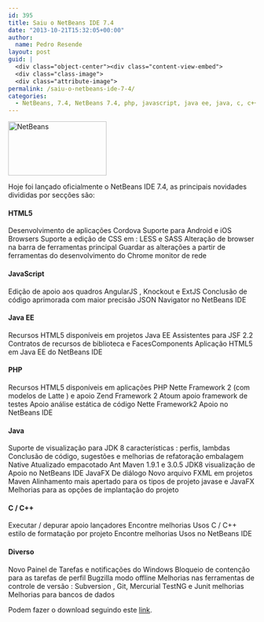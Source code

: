 ```yaml
---
id: 395
title: Saiu o NetBeans IDE 7.4
date: "2013-10-21T15:32:05+00:00"
author:
  name: Pedro Resende
layout: post
guid: |
  <div class="object-center"><div class="content-view-embed">
  <div class="class-image">
  <div class="attribute-image">
permalink: /saiu-o-netbeans-ide-7-4/
categories:
  - NetBeans, 7.4, NetBeans 7.4, php, javascript, java ee, java, c, c++, misc, netbeans, html5, IDE
---
```


<div class="object-center">
  <div class="content-view-embed">
    <div class="class-image">
      <div class="attribute-image">
      <img src="https://blog.resende.biz/assets/blog/ezdemo_site/storage/images/media/images/netbeans/12046-1-eng-GB/NetBeans_medium.jpg" width="200" height="110"  style="border: 0px solid ;" alt="NetBeans" title="NetBeans" />
      </div>
    </div>
  </div>
</div>

Hoje foi lançado oficialmente o NetBeans IDE 7.4, as principais novidades divididas por secções são:

<a name="eztoc12040_0_0_1" id="eztoc12040_0_0_1"></a>

#### HTML5

Desenvolvimento de aplicações Cordova
Suporte para Android e iOS Browsers
Suporte a edição de CSS em : LESS e SASS
Alteração de browser na barra de ferramentas principal
Guardar as alterações a partir de ferramentas do desenvolvimento do Chrome
monitor de rede

<a name="eztoc12040_0_0_2" id="eztoc12040_0_0_2"></a>

#### JavaScript

Edição de apoio aos quadros AngularJS , Knockout e ExtJS
Conclusão de código aprimorada com maior precisão
JSON Navigator no NetBeans IDE

<a name="eztoc12040_0_0_3" id="eztoc12040_0_0_3"></a>

#### Java EE

Recursos HTML5 disponíveis em projetos Java EE
Assistentes para JSF 2.2 Contratos de recursos de biblioteca e FacesComponents
Aplicação HTML5 em Java EE do NetBeans IDE

<a name="eztoc12040_0_0_4" id="eztoc12040_0_0_4"></a>

#### PHP

Recursos HTML5 disponíveis em aplicações PHP
Nette Framework 2 (com modelos de Latte ) e apoio Zend Framework 2
Atoum apoio framework de testes
Apoio análise estática de código
Nette Framework2 Apoio no NetBeans IDE

<a name="eztoc12040_0_0_5" id="eztoc12040_0_0_5"></a>

#### Java

Suporte de visualização para JDK 8 características : perfis, lambdas
Conclusão de código, sugestões e melhorias de refatoração
embalagem Native
Atualizado empacotado Ant Maven 1.9.1 e 3.0.5
JDK8 visualização de Apoio no NetBeans IDE
JavaFX
De diálogo Novo arquivo FXML em projetos Maven
Alinhamento mais apertado para os tipos de projeto javase e JavaFX
Melhorias para as opções de implantação do projeto

<a name="eztoc12040_0_0_6" id="eztoc12040_0_0_6"></a>

#### C / C++

Executar / depurar apoio lançadores
Encontre melhorias Usos
C / C++ estilo de formatação por projeto
Encontre melhorias Usos no NetBeans IDE

<a name="eztoc12040_0_0_7" id="eztoc12040_0_0_7"></a>

#### Diverso

Novo Painel de Tarefas e notificações do Windows
Bloqueio de contenção para as tarefas de perfil
Bugzilla modo offline
Melhorias nas ferramentas de controle de versão : Subversion , Git, Mercurial
TestNG e Junit melhorias
Melhorias para bancos de dados

Podem fazer o download seguindo este <a href="https://netbeans.org/downloads/" target="_blank">link</a>.
